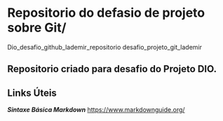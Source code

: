 # Repositorio do defasio de projeto sobre Git/
Dio_desafio_github_lademir_repositorio
desafio_projeto_git_lademir


## Repositorio criado para desafio do Projeto DIO. ##

## Links Úteis
 ***Sintaxe Básica Markdown***    https://www.markdownguide.org/
